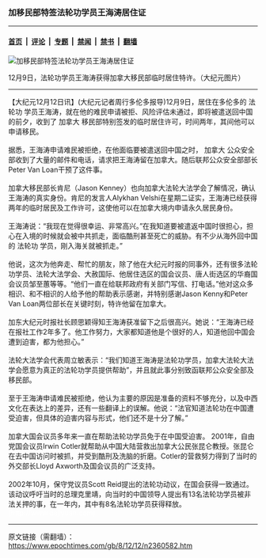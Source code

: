 ### 加移民部特签法轮功学员王海涛居住证

---

#### [首页](../../../..?n2360582) &nbsp;|&nbsp; [评论](../../../../../epoch-comment?n2360582) &nbsp;|&nbsp; [专题](../../../../../epoch-special?n2360582) &nbsp;|&nbsp; [禁闻](../../../../../epoch-news?n2360582) &nbsp;|&nbsp; [禁书](../../../../../books?n2360582) &nbsp;|&nbsp; [翻墙](https://github.com/gfw-breaker/nogfw/blob/master/README.md?n2360582)


<div><img alt="加移民部特签法轮功学员王海涛居住证" class="attachment-djy_600_400 size-djy_600_400 wp-post-image" src="https://i.epochtimes.com/assets/uploads/2008/12/81212002846794-396x600.jpg"/>
<div class="caption">
 <p>
  12月9日，法轮功学员王海涛获得加拿大移民部临时居住特许。（大纪元图片）
 </p>
</div></div><hr/><div class="post_content" id="artbody" itemprop="articleBody">
 <!-- article content begin -->
 <p>
  【大纪元12月12日讯】(大纪元记者周行多伦多报导)12月9日，居住在多伦多的
  <ok href="https://www.epochtimes.com/gb/tag/%E6%B3%95%E8%BD%AE%E5%8A%9F.html">
   法轮功
  </ok>
  学员王海涛，就在他的难民申请被拒、风险评估未通过，即将被遣送回中国的前夕，收到了
  <ok href="https://www.epochtimes.com/gb/tag/%E5%8A%A0%E6%8B%BF%E5%A4%A7.html">
   加拿大
  </ok>
  移民部特别签发的临时居住许可，时间两年，其间他可以申请移民。
  <br/>
  <br/>
  据悉，王海涛申请难民被拒绝，在他面临要被遣送回中国之时，
  <ok href="https://www.epochtimes.com/gb/tag/%E5%8A%A0%E6%8B%BF%E5%A4%A7.html">
   加拿大
  </ok>
  公众安全部收到了大量的邮件和电话，请求把王海涛留在加拿大。随后联邦公众安全部部长Peter Van Loan干预了这件事。
  <br/>
  <br/>
  加拿大移民部长肯尼（Jason Kenney）也向加拿大法轮大法学会了解情况，确认王海涛的真实身份。肯尼的发言人Alykhan Velshi在星期二证实，王海涛已经获得两年的临时居民及工作许可，这使他可以在加拿大境内申请永久居民身份。
  <br/>
  <br/>
  王海涛说：“我现在觉得很幸运、非常高兴。”在我知道要被遣返中国时很担心，担心在入境的时候就会被中共抓走，面临酷刑甚至死亡的威胁。有不少从海外回中国的
  <ok href="https://www.epochtimes.com/gb/tag/%E6%B3%95%E8%BD%AE%E5%8A%9F.html">
   法轮功
  </ok>
  学员，刚入海关就被抓走。”
  <br/>
  <br/>
  他说，这次为他奔走、帮忙的朋友，除了他在大纪元时报的同事外，还有很多法轮功学员、法轮大法学会、大赦国际、他居住选区的国会议员、唐人街选区的华裔国会议员邹至蕙等等。“他们一直在给联邦政府有关部门写信、打电话。”他对这众多相识、和不相识的人给予他的帮助表示感谢，并特别感谢Jason Kenny和Peter Van Loan两位部长在关键时刻，特许他留在加拿大。
  <br/>
  <br/>
  加东大纪元时报社长顾思颖得知王海涛获准留下之后很高兴。她说：“王海涛已经在报社工作2年多了。他工作努力，大家都知道他是个很好的人，知道他回中国会遭到迫害，都为他担心。”
  <br/>
  <br/>
  法轮大法学会代表周立敏表示：“我们知道王海涛是法轮功学员，加拿大法轮大法学会愿意为真正的法轮功学员提供帮助”，并且就此事分别致函联邦公众安全部及移民部。
  <br/>
  <br/>
  至于王海涛申请难民被拒绝，他认为主要的原因是准备的资料不够充分，以及中西文化在表达上的差异，还有一些翻译上的误解。他说：“法官知道法轮功在中国遭受迫害，但具体的迫害内容与形式，他们还不是十分了解。”
  <br/>
  <br/>
  加拿大国会议员多年来一直在帮助法轮功学员免于在中国受迫害。 2001年，自由党国会议员Irwin Cotler就帮助从中国大陆营救出加拿大公民张昆仑教授。张昆仑在去中国访问时被抓，并受到酷刑及洗脑的折磨。Cotler的营救努力得到了当时的外交部长Lloyd Axworth及国会议员的广泛支持。
  <br/>
  <br/>
  2002年10月，保守党议员Scott Reid提出的法轮功动议，在国会获得一致通过。该动议呼吁当时的总理克里靖，向当时的中国领导人提出有13名法轮功学员被非法关押的事，在一年内，其中有8名法轮功学员获得释放。
  <br/>
  <font color="#ffffff">
   (http://www.dajiyuan.com)
  </font>
 </p>
 <!-- article content end -->
 <div id="below_article_ad">
 </div>
</div>


---

原文链接（需翻墙）：https://www.epochtimes.com/gb/8/12/12/n2360582.htm